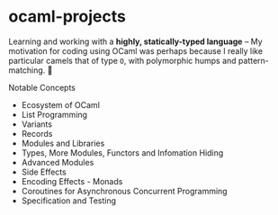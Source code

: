 # ocaml-projects

Learning and working with a **highly, statically-typed language** –  My motivation for coding using OCaml was perhaps because I really like particular camels that of type `O`, with polymorphic humps and pattern-matching. 🐪

Notable Concepts
* Ecosystem of OCaml
* List Programming 
* Variants
* Records
* Modules and Libraries
* Types, More Modules, Functors and Infomation Hiding
* Advanced Modules
* Side Effects
* Encoding Effects - Monads
* Coroutines for Asynchronous Concurrent Programming
* Specification and Testing 